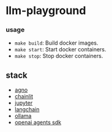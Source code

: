 # llm-playground

### usage
- `make build`: Build docker images.
- `make start`: Start docker containers.
- `make stop`: Stop docker containers.

## stack
- [agno](https://github.com/agno-agi/agno)
- [chainlit](https://github.com/Chainlit/chainlit)
- [jupyter](https://github.com/jupyter/notebook)
- [langchain](https://github.com/langchain-ai/langchain)
- [ollama](https://github.com/ollama/ollama)
- [openai agents sdk](https://github.com/openai/openai-agents-python)

